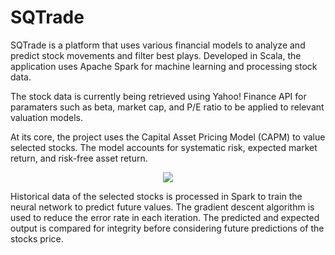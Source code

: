 # SQTrade
SQTrade is a platform that uses various financial models to analyze and predict stock movements and filter best plays. Developed in Scala, the application uses Apache Spark for machine learning and processing stock data.

The stock data is currently being retrieved using Yahoo! Finance API for paramaters such as beta, market cap, and P/E ratio to be applied to relevant valuation models.

At its core, the project uses the Capital Asset Pricing Model (CAPM) to value selected stocks. The model accounts for systematic risk, expected market return, and risk-free asset return. 

<p align="center"><img src="https://wikimedia.org/api/rest_v1/media/math/render/svg/2371da17ef371eb0764f9879c97e685cfa2dc256"></p>

Historical data of the selected stocks is processed in Spark to train the neural network to predict future values. The gradient descent algorithm is used to reduce the error rate in each iteration. The predicted and expected output is compared for integrity before considering future predictions of the stocks price.
